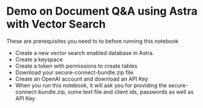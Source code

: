 # Demo on Document Q&A using Astra with Vector Search

These are prerequisites you need to to before running this notebook
- Create a new vector search enabled database in Astra.
- Create a keyspace
- Create a token with permissions to create tables
- Download your secure-connect-bundle.zip file
- Create an OpenAI account and download an API Key
- When you run this notebook, it will ask you for providing the secure-connect-bundle.zip, some text file and client ids, passwords as well as API Key

